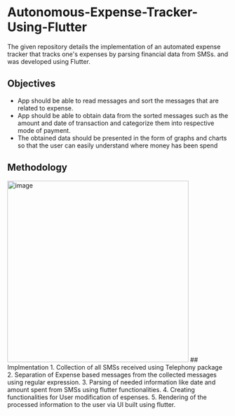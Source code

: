 # Autonomous-Expense-Tracker-Using-Flutter
The given repository details the implementation of an automated expense tracker that tracks one's expenses by parsing financial data from SMSs. and was developed using Flutter.

## Objectives
* App should be able to read messages and sort
the messages that are related to expense.
* App should be able to obtain data from the
sorted messages such as the amount and date
of transaction and categorize them into
respective mode of payment.
* The obtained data should be presented in the
form of graphs and charts so that the user can
easily understand where money has been spend
## Methodology
<img width="413" alt="image" src="https://github.com/AryanKulathinal/Autonomous-Expense-Tracker-Using-Flutter/assets/116480303/48dbc6f2-4de5-4527-bdbd-4b4d24489c13">
## Implmentation
1. Collection of all SMSs received using Telephony package
2. Separation of Expense based messages from the collected messages using regular expression.
3. Parsing of needed information like date and amount spent from SMSs using flutter functionalities.
4. Creating functionalities for User modification of espenses.
5. Rendering of the processed information to the user via UI built using flutter.






